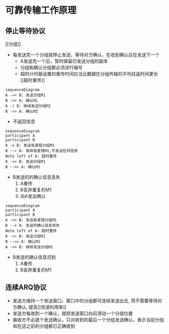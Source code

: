 # 可靠传输工作原理

## 停止等待协议

[[分组]]

- 每发送完一个分组就停止发送，等待对方确认，在收到确认后在发送下一个
  - A发送完一个后，暂时保留已发送分组的副本
  - 分组和确认分组都必须进行编号
  - 超时计时器设置的重传时间应当比数据在分组传输的平均往返时间更长
  [[超时重传]]

```mermaid
sequenceDiagram
A ->> B: 发送分组M1
B ->> A: 确认M1
A -) B: 继续发送分组M2
B ->> A: 确认M2
```

- 不返回信息

```mermaid
sequenceDiagram
participant A 
participant B
A -x B: 发送有差错分组M1
B --> A: 丢弃有差错M1,不发送任何信息
Note left of A: 超时重传
A ->> B: 发送分组M1
B -->> A: 确认M1
```

- B发送的的确认信息丢失
  1. A重传
  2. B丢弃重复的M1
  3. 向A发出确认 

```mermaid
sequenceDiagram
participant A 
participant B
A ->> B: 发送有差错分组M1
B --x A: 发送的确认信息丢失
Note left of A: 超时重传
A ->> B: 发送分组M1
B -->> A: 确认M1
A ->> B: 继续发送分组M2
```

- B发送的确认信息迟到 
  1. A重传
  2. B丢弃重复的M1

## 连续ARQ协议

- 发送方维持一个发送窗口，窗口中的分组都可连续发送出去, 而不需要等待对方确认, 提高[[信道利用率]]
- 发送方每收到一个确认，就把发送窗口向前滑动一个分组位置
- 接收方不必逐个发送确认，只对收到的最后一个分组发送确认，表示当前分组和在这之前的分组都已正确收到